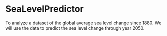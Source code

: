 # SeaLevelPredictor
To analyze a dataset of the global average sea level change since 1880. We will use the data to predict the sea level change through year 2050.

